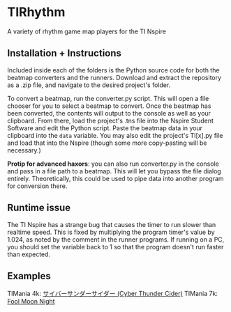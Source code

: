 # TIRhythm
A variety of rhythm game map players for the TI Nspire

## Installation + Instructions
Included inside each of the folders is the Python source code for both the beatmap converters and the runners. Download and extract the repository as a .zip file, and navigate to the desired project's folder.

To convert a beatmap, run the converter.py script. This will open a file chooser for you to select a beatmap to convert. Once the beatmap has been converted, the contents will output to the console as well as your clipboard. From there, load the project's .tns file into the Nspire Student Software and edit the Python script. Paste the beatmap data in your clipboard into the `data` variable. You may also edit the project's TI\[x\].py file and load that into the Nspire (though some more copy-pasting will be necessary.)

**Protip for advanced haxors**: you can also run converter.py in the console and pass in a file path to a beatmap. This will let you bypass the file dialog entirely. Theoretically, this could be used to pipe data into another program for conversion there.

## Runtime issue
The TI Nspire has a strange bug that causes the timer to run slower than realtime speed. This is fixed by multiplying the program timer's value by 1.024, as noted by the comment in the runner programs. If running on a PC, you should set the variable back to 1 so that the program doesn't run faster than expected.

## Examples
TIMania 4k: [サイバーサンダーサイダー (Cyber Thunder Cider)](https://www.youtube.com/watch?v=18ajAmFy78g)
TIMania 7k: [Fool Moon Night](https://www.youtube.com/watch?v=K4GSyjPjq4k)

